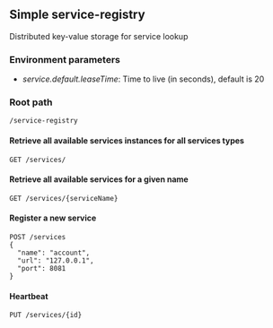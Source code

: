 ## Simple service-registry
Distributed key-value storage for service lookup

### Environment parameters
- *service.default.leaseTime*: Time to live (in seconds), default is 20

### Root path
    /service-registry

#### Retrieve all available services instances for all services types
    GET /services/

#### Retrieve all available services for a given name
    GET /services/{serviceName}

#### Register a new service
    POST /services
    {
      "name": "account",
      "url": "127.0.0.1",
      "port": 8081
    }

#### Heartbeat
    PUT /services/{id}